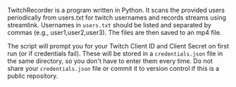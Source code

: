 TwitchRecorder is a program written in Python. It scans the provided users periodically from users.txt for twitch usernames and records streams using streamlink. Usernames in `users.txt` should be listed and separated by commas (e.g., user1,user2,user3). The files are then saved to an mp4 file.

The script will prompt you for your Twitch Client ID and Client Secret on first run (or if credentials fail). These will be stored in a `credentials.json` file in the same directory, so you don't have to enter them every time. Do not share your `credentials.json` file or commit it to version control if this is a public repository.
